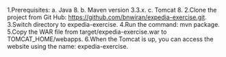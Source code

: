1.Prerequisites:
    a. Java 8.
    b. Maven version 3.3.x.
    c. Tomcat 8.
2.Clone the project from Git Hub: https://github.com/bnwiran/expedia-exercise.git.
3.Switch directory to expedia-exercise.
4.Run the command: mvn package.
5.Copy the WAR file from target/expedia-exercise.war to TOMCAT_HOME/webapps.
6.When the Tomcat is up, you can access the website using the name: expedia-exercise.
